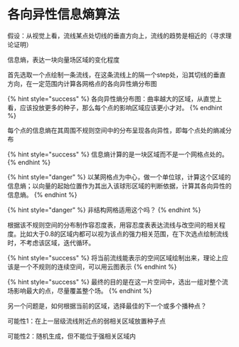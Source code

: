 # 各向异性信息熵算法

假设：从视觉上看，流线某点处切线的垂直方向上，流线的趋势是相近的（寻求理论证明）

信息熵，表达一块向量场区域的变化程度

首先选取一个点绘制一条流线，在这条流线上的隔一个step处，沿其切线的垂直方向，在一定范围内计算各网格点的各向异性熵分布图

{% hint style="success" %}
各向异性熵分布图：曲率越大的区域，从直觉上看，应该投放更多的种子，那么每个点的影响区域应该更小才对。
{% endhint %}

每个点的信息熵在其周围不规则空间中的分布呈现各向异性，即每个点处的熵减分布

{% hint style="success" %}
信息熵计算的是一块区域而不是一个网格点处的。
{% endhint %}

{% hint style="danger" %}
以某网格点为中心，做一个单位球，计算这个区域的信息熵；以向量的起始位置作为其出入该球形区域的判断依据，计算其各向异性的信息熵。
{% endhint %}

{% hint style="danger" %}
非结构网格适用这个吗？
{% endhint %}

根据该不规则空间的分布制作容忍度表，用容忍度表表达流线与改空间的相关程度。比如大于0.8的区域内都可以视为该点的强力相关范围，在下次选点绘制流线时，不考虑该区域，迭代循环。

{% hint style="success" %}
将当前流线能表示的空间区域绘制出来，理论上应该是一个不规则的连续空间，可以用云图表示
{% endhint %}

{% hint style="success" %}
最终的目的是在这一片空间中，选出一组对整个流场影响最大的点，尽量覆盖整个场。
{% endhint %}

另一个问题是，如何根据当前的区域，选择最佳的下一个或多个播种点？

可能性1：在上一层级流线附近点的弱相关区域放置种子点

可能性2：随机生成，但不能位于强相关区域内
